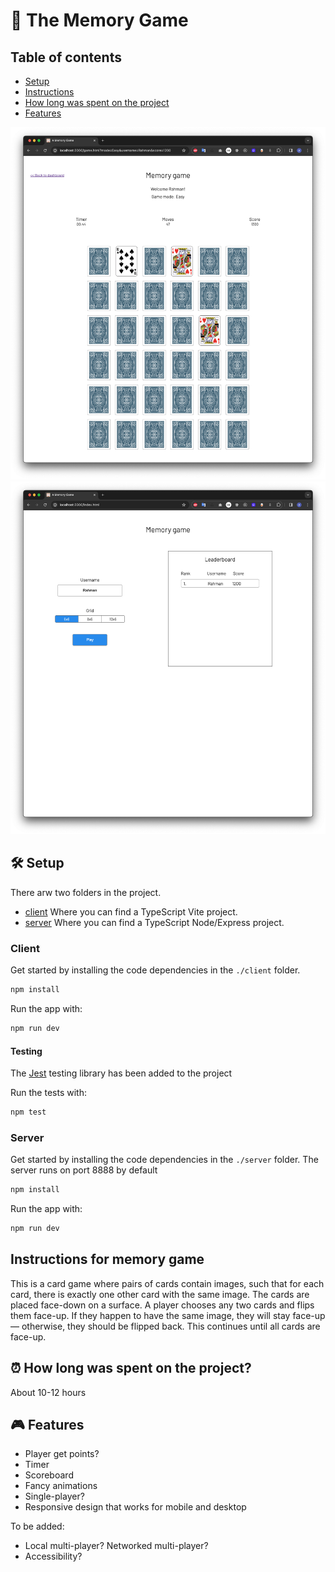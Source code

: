 # 🧠 The Memory Game

## Table of contents

- [Setup](#🛠️-setup)
- [Instructions](#instructions-for-memory-game)
- [How long was spent on the project](#⏰-how-long-was-spent-on-the-project)
- [Features](#🎮-features)


 <img src="client/designs/screenshots2.png" alt="dashboard page" class="inline"/>
 <img src="client/designs/screenshots1.png" alt="dashboard page" class="inline"/>


## 🛠️ Setup

There arw two folders in the project.

- [client](#client) Where you can find a TypeScript Vite project.
- [server](#server) Where you can find a TypeScript Node/Express project.

### Client

Get started by installing the code dependencies in the `./client` folder.

```bash
npm install
```

Run the app with:

```bash
npm run dev
```

#### Testing

The [Jest](https://jestjs.io/) testing library has been added to the project

Run the tests with:

```bash
npm test
```

### Server

Get started by installing the code dependencies in the `./server` folder. The server runs on port 8888 by default

```bash
npm install
```

Run the app with:

```bash
npm run dev
```

## Instructions for memory game 

This is a card game where pairs of cards contain images, such that for each card, there is exactly one other card with the same image. The cards are placed face-down on a surface. A player chooses any two cards and flips them face-up. If they happen to have the same image, they will stay face-up — otherwise, they should be flipped back. This continues until all cards are face-up.

## ⏰ How long was spent on the project?

About 10-12 hours 

## 🎮 Features

- Player get points? 
- Timer
- Scoreboard
- Fancy animations
- Single-player? 
- Responsive design that works for mobile and desktop

To be added: 
- Local multi-player? Networked multi-player?
- Accessibility?
